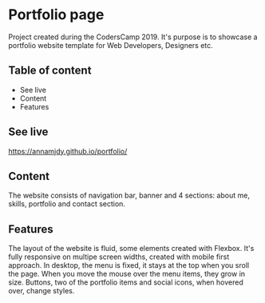 # Portfolio page 

Project created during the CodersCamp 2019. It's purpose is to showcase a portfolio website template for Web Developers, Designers etc.

## Table of content 
* See live
* Content
* Features

## See live

https://annamjdy.github.io/portfolio/

## Content 

The website consists of navigation bar, banner and 4 sections: about me, skills, portfolio and contact section.

## Features

The layout of the website is fluid, some elements created with Flexbox. It's fully responsive on multipe screen widths, created with mobile first approach. In desktop, the menu is fixed, it stays at the top when you sroll the page. When you move the mouse over the menu items, they grow in size. Buttons, two of the portfolio items and social icons, when hovered over, change styles. 

